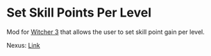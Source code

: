 # Set Skill Points Per Level

Mod for [Witcher 3] that allows the user to set skill point gain per level.

Nexus: [Link](https://www.nexusmods.com/witcher3/mods/981)

[Witcher 3]: https://www.thewitcher.com/en/witcher3